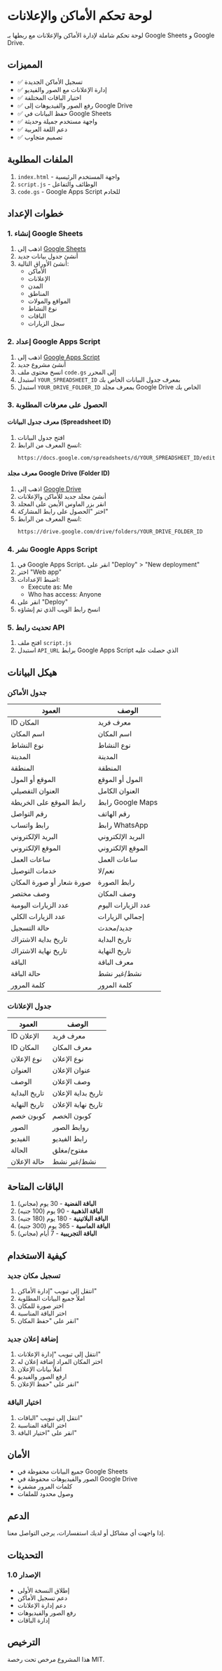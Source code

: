 # لوحة تحكم الأماكن والإعلانات

لوحة تحكم شاملة لإدارة الأماكن والإعلانات مع ربطها بـ Google Sheets و Google Drive.

## المميزات

- ✅ تسجيل الأماكن الجديدة
- ✅ إدارة الإعلانات مع الصور والفيديو
- ✅ اختيار الباقات المختلفة
- ✅ رفع الصور والفيديوهات إلى Google Drive
- ✅ حفظ البيانات في Google Sheets
- ✅ واجهة مستخدم جميلة وحديثة
- ✅ دعم اللغة العربية
- ✅ تصميم متجاوب

## الملفات المطلوبة

1. `index.html` - واجهة المستخدم الرئيسية
2. `script.js` - الوظائف والتفاعل
3. `code.gs` - Google Apps Script للخادم

## خطوات الإعداد

### 1. إنشاء Google Sheets

1. اذهب إلى [Google Sheets](https://sheets.google.com)
2. أنشئ جدول بيانات جديد
3. أنشئ الأوراق التالية:
   - الأماكن
   - الإعلانات
   - المدن
   - المناطق
   - المواقع والمولات
   - نوع النشاط
   - الباقات
   - سجل الزيارات

### 2. إعداد Google Apps Script

1. اذهب إلى [Google Apps Script](https://script.google.com)
2. أنشئ مشروع جديد
3. انسخ محتوى ملف `code.gs` إلى المحرر
4. استبدل `YOUR_SPREADSHEET_ID` بمعرف جدول البيانات الخاص بك
5. استبدل `YOUR_DRIVE_FOLDER_ID` بمعرف مجلد Google Drive الخاص بك

### 3. الحصول على معرفات المطلوبة

#### معرف جدول البيانات (Spreadsheet ID)
1. افتح جدول البيانات
2. انسخ المعرف من الرابط:
   ```
   https://docs.google.com/spreadsheets/d/YOUR_SPREADSHEET_ID/edit
   ```

#### معرف مجلد Google Drive (Folder ID)
1. اذهب إلى [Google Drive](https://drive.google.com)
2. أنشئ مجلد جديد للأماكن والإعلانات
3. انقر بزر الماوس الأيمن على المجلد
4. اختر "الحصول على رابط المشاركة"
5. انسخ المعرف من الرابط:
   ```
   https://drive.google.com/drive/folders/YOUR_DRIVE_FOLDER_ID
   ```

### 4. نشر Google Apps Script

1. في Google Apps Script، انقر على "Deploy" > "New deployment"
2. اختر "Web app"
3. اضبط الإعدادات:
   - Execute as: Me
   - Who has access: Anyone
4. انقر على "Deploy"
5. انسخ رابط الويب الذي تم إنشاؤه

### 5. تحديث رابط API

1. افتح ملف `script.js`
2. استبدل `API_URL` برابط Google Apps Script الذي حصلت عليه

## هيكل البيانات

### جدول الأماكن
| العمود | الوصف |
|--------|-------|
| ID المكان | معرف فريد |
| اسم المكان | اسم المكان |
| نوع النشاط | نوع النشاط |
| المدينة | المدينة |
| المنطقة | المنطقة |
| الموقع أو المول | المول أو الموقع |
| العنوان التفصيلي | العنوان الكامل |
| رابط الموقع على الخريطة | رابط Google Maps |
| رقم التواصل | رقم الهاتف |
| رابط واتساب | رابط WhatsApp |
| البريد الإلكتروني | البريد الإلكتروني |
| الموقع الإلكتروني | الموقع الإلكتروني |
| ساعات العمل | ساعات العمل |
| خدمات التوصيل | نعم/لا |
| صورة شعار أو صورة المكان | رابط الصورة |
| وصف مختصر | وصف المكان |
| عدد الزيارات اليومية | عدد الزيارات اليوم |
| عدد الزيارات الكلي | إجمالي الزيارات |
| حالة التسجيل | جديد/محدث |
| تاريخ بداية الاشتراك | تاريخ البداية |
| تاريخ نهاية الاشتراك | تاريخ النهاية |
| الباقة | معرف الباقة |
| حالة الباقة | نشط/غير نشط |
| كلمة المرور | كلمة المرور |

### جدول الإعلانات
| العمود | الوصف |
|--------|-------|
| ID الإعلان | معرف فريد |
| ID المكان | معرف المكان |
| نوع الإعلان | نوع الإعلان |
| العنوان | عنوان الإعلان |
| الوصف | وصف الإعلان |
| تاريخ البداية | تاريخ بداية الإعلان |
| تاريخ النهاية | تاريخ نهاية الإعلان |
| كوبون خصم | كوبون الخصم |
| الصور | روابط الصور |
| الفيديو | رابط الفيديو |
| الحالة | مفتوح/مغلق |
| حالة الإعلان | نشط/غير نشط |

## الباقات المتاحة

1. **الباقة الفضية** - 30 يوم (مجاني)
2. **الباقة الذهبية** - 90 يوم (100 جنيه)
3. **الباقة البلاتينية** - 180 يوم (180 جنيه)
4. **الباقة الماسية** - 365 يوم (300 جنيه)
5. **الباقة التجريبية** - 7 أيام (مجاني)

## كيفية الاستخدام

### تسجيل مكان جديد
1. انتقل إلى تبويب "إدارة الأماكن"
2. املأ جميع البيانات المطلوبة
3. اختر صورة للمكان
4. اختر الباقة المناسبة
5. انقر على "حفظ المكان"

### إضافة إعلان جديد
1. انتقل إلى تبويب "إدارة الإعلانات"
2. اختر المكان المراد إضافة إعلان له
3. املأ بيانات الإعلان
4. ارفع الصور والفيديو
5. انقر على "حفظ الإعلان"

### اختيار الباقة
1. انتقل إلى تبويب "الباقات"
2. اختر الباقة المناسبة
3. انقر على "اختيار الباقة"

## الأمان

- جميع البيانات محفوظة في Google Sheets
- الصور والفيديوهات محفوظة في Google Drive
- كلمات المرور مشفرة
- وصول محدود للملفات

## الدعم

إذا واجهت أي مشاكل أو لديك استفسارات، يرجى التواصل معنا.

## التحديثات

### الإصدار 1.0
- إطلاق النسخة الأولى
- دعم تسجيل الأماكن
- دعم إدارة الإعلانات
- رفع الصور والفيديوهات
- إدارة الباقات

## الترخيص

هذا المشروع مرخص تحت رخصة MIT.